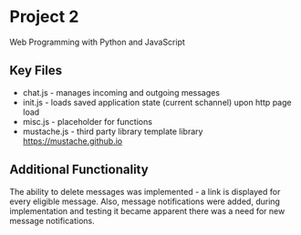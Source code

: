 # Project 2

Web Programming with Python and JavaScript

## Key Files ##


* chat.js - manages incoming and outgoing messages
* init.js - loads saved application state (current schannel) upon http page load
* misc.js - placeholder for functions
* mustache.js - third party library template library https://mustache.github.io


## Additional Functionality ##

The ability to delete messages was implemented - a link is displayed for
every eligible message. Also, message notifications were added, during
implementation and testing it became apparent there was a need for new
message notifications.

